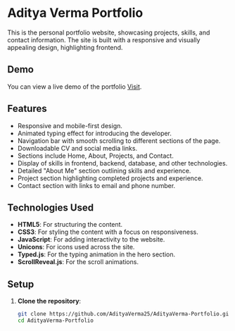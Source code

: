 # Aditya Verma Portfolio

This is the personal portfolio website, showcasing projects, skills, and contact information. The site is built with a responsive and visually appealing design, highlighting frontend.

## Demo
You can view a live demo of the portfolio [Visit]([https://yourportfolio.link](https://adityaverma25.github.io/AdityaVerma-Portfolio/)).

## Features
- Responsive and mobile-first design.
- Animated typing effect for introducing the developer.
- Navigation bar with smooth scrolling to different sections of the page.
- Downloadable CV and social media links.
- Sections include Home, About, Projects, and Contact.
- Display of skills in frontend, backend, database, and other technologies.
- Detailed "About Me" section outlining skills and experience.
- Project section highlighting completed projects and experience.
- Contact section with links to email and phone number.

## Technologies Used
- **HTML5**: For structuring the content.
- **CSS3**: For styling the content with a focus on responsiveness.
- **JavaScript**: For adding interactivity to the website.
- **Unicons**: For icons used across the site.
- **Typed.js**: For the typing animation in the hero section.
- **ScrollReveal.js**: For the scroll animations.

## Setup
1. **Clone the repository**:
   ```bash
   git clone https://github.com/AdityaVerma25/AdityaVerma-Portfolio.git
   cd AdityaVerma-Portfolio

